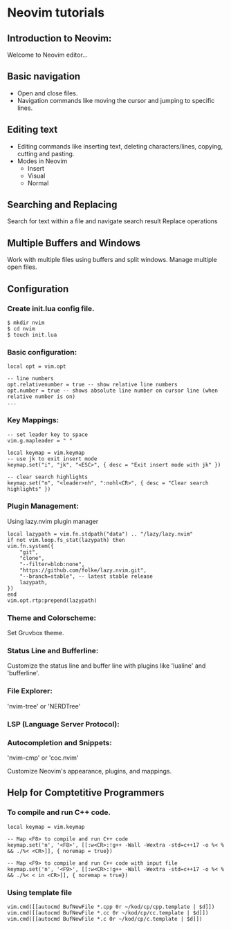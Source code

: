 # Neovim tutorials
## Introduction to Neovim:
Welcome to Neovim editor...
## Basic navigation
- Open and close files.
- Navigation commands like moving the cursor and jumping to specific lines.
## Editing text
- Editing commands like inserting text, deleting characters/lines, copying, cutting and pasting.
- Modes in Neovim
    * Insert
    * Visual
    * Normal
## Searching and Replacing
Search for text within a file and navigate search result
Replace operations
## Multiple Buffers and Windows
Work with multiple files using buffers and split windows.
Manage multiple open files.
## Configuration
### Create init.lua config file.

    $ mkdir nvim
    $ cd nvim
    $ touch init.lua

### Basic configuration:

    local opt = vim.opt

    -- line numbers
    opt.relativenumber = true -- show relative line numbers
    opt.number = true -- shows absolute line number on cursor line (when relative number is on)
    ...

### Key Mappings:

    -- set leader key to space
    vim.g.mapleader = " "

    local keymap = vim.keymap
    -- use jk to exit insert mode
    keymap.set("i", "jk", "<ESC>", { desc = "Exit insert mode with jk" })

    -- clear search highlights
    keymap.set("n", "<leader>nh", ":nohl<CR>", { desc = "Clear search highlights" })

### Plugin Management:
Using lazy.nvim plugin manager

    local lazypath = vim.fn.stdpath("data") .. "/lazy/lazy.nvim"
    if not vim.loop.fs_stat(lazypath) then
    vim.fn.system({
        "git",
        "clone",
        "--filter=blob:none",
        "https://github.com/folke/lazy.nvim.git",
        "--branch=stable", -- latest stable release
        lazypath,
    })
    end
    vim.opt.rtp:prepend(lazypath)

### Theme and Colorscheme:
Set Gruvbox theme.
### Status Line and Bufferline:
Customize the status line and buffer line with plugins like 'lualine' and 'bufferline'.

### File Explorer:
'nvim-tree' or 'NERDTree'

### LSP (Language Server Protocol):

### Autocompletion and Snippets:
'nvim-cmp' or 'coc.nvim'

Customize Neovim's appearance, plugins, and mappings.

## Help for Comptetitive Programmers
### To compile and run C++ code.

    local keymap = vim.keymap

    -- Map <F8> to compile and run C++ code
    keymap.set('n', '<F8>', [[:w<CR>:!g++ -Wall -Wextra -std=c++17 -o %< % && ./%< <CR>]], { noremap = true})

    -- Map <F9> to compile and run C++ code with input file
    keymap.set('n', '<F9>', [[:w<CR>:!g++ -Wall -Wextra -std=c++17 -o %< % && ./%< < in <CR>]], { noremap = true})

### Using template file 

    vim.cmd([[autocmd BufNewFile *.cpp 0r ~/kod/cp/cpp.template | $d]])
    vim.cmd([[autocmd BufNewFile *.cc 0r ~/kod/cp/cc.template | $d]])
    vim.cmd([[autocmd BufNewFile *.c 0r ~/kod/cp/c.template | $d]])